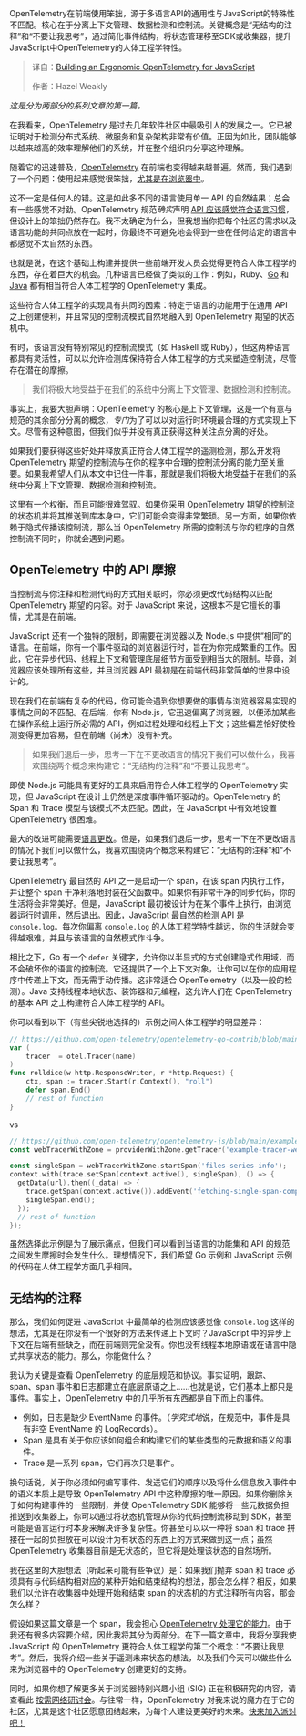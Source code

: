 
<!--
title: 构建符合人体工学的JavaScript OpenTelemetry
cover: https://cdn.thenewstack.io/media/2025/08/dbb809c5-code.jpg
summary: OpenTelemetry在前端使用笨拙，源于多语言API的通用性与JavaScript的特殊性不匹配。核心在于分离上下文管理、数据检测和控制流。关键概念是“无结构的注释”和“不要让我思考”，通过简化事件结构，将状态管理移至SDK或收集器，提升JavaScript中OpenTelemetry的人体工程学特性。
-->

OpenTelemetry在前端使用笨拙，源于多语言API的通用性与JavaScript的特殊性不匹配。核心在于分离上下文管理、数据检测和控制流。关键概念是“无结构的注释”和“不要让我思考”，通过简化事件结构，将状态管理移至SDK或收集器，提升JavaScript中OpenTelemetry的人体工程学特性。

> 译自：[Building an Ergonomic OpenTelemetry for JavaScript](https://thenewstack.io/building-an-ergonomic-opentelemetry-for-javascript/)
> 
> 作者：Hazel Weakly

*这是分为两部分的系列文章的第一篇。*

在我看来，OpenTelemetry 是过去几年软件社区中最吸引人的发展之一。它已被证明对于检测分布式系统、微服务和复杂架构非常有价值。正因为如此，团队能够以越来越高的效率理解他们的系统，并在整个组织内分享这种理解。

随着它的迅速普及，[OpenTelemetry](https://thenewstack.io/what-is-opentelemetry-the-ultimate-guide/) 在前端也变得越来越普遍。然而，我们遇到了一个问题：使用起来感觉很笨拙，[尤其是在浏览器中](https://thenewstack.io/setting-up-opentelemetry-on-the-frontend-because-i-hate-myself/)。

这不一定是任何人的错。这是如此多不同的语言使用单一 API 的自然结果；总会有一些感觉不对劲。OpenTelemetry 规范*确实*声明 [API 应该感觉符合语言习惯](https://opentelemetry.io/docs/specs/otel/specification-principles/#be-general)，但设计上的笨拙仍然存在。我不太确定为什么，但我想当你把每个社区的需求以及语言功能的共同点放在一起时，你最终不可避免地会得到一些在任何给定的语言中都感觉不太自然的东西。

也就是说，在这个基础上构建并提供一些前端开发人员会觉得更符合人体工程学的东西，存在着巨大的机会。几种语言已经做了类似的工作：例如，Ruby、[Go](https://thenewstack.io/opentelemetry-for-go-is-almost-a-go/) 和 [Java](https://thenewstack.io/getting-started-with-opentelemetry-for-java/) 都有相当符合人体工程学的 OpenTelemetry 集成。

这些符合人体工程学的实现具有共同的因素：特定于语言的功能用于在通用 API 之上创建便利，并且常见的控制流模式自然地融入到 OpenTelemetry 期望的状态机中。

有时，该语言没有特别常见的控制流模式（如 Haskell 或 Ruby），但这两种语言都具有灵活性，可以以允许检测库保持符合人体工程学的方式来塑造控制流，尽管存在潜在的摩擦。

> 我们将极大地受益于在我们的系统中分离上下文管理、数据检测和控制流。

事实上，我要大胆声明：OpenTelemetry 的核心是上下文管理，这是一个有意与规范的其余部分分离的概念，*专门*为了可以以对运行时环境最合理的方式实现上下文。尽管有这种意图，但我们似乎并没有真正获得这种关注点分离的好处。

如果我们要获得这些好处并释放真正符合人体工程学的遥测检测，那么开发将 OpenTelemetry 期望的控制流与在你的程序中合理的控制流分离的能力至关重要。如果我希望人们从本文中记住一件事，那就是我们将极大地受益于在我们的系统中分离上下文管理、数据检测和控制流。

这里有一个权衡，而且可能很难驾驭。如果你采用 OpenTelemetry 期望的控制流的状态机并将其推送到库本身中，它们可能会变得非常繁琐。另一方面，如果你依赖于隐式传播该控制流，那么当 OpenTelemetry 所需的控制流与你的程序的自然控制流不同时，你就会遇到问题。

## OpenTelemetry 中的 API 摩擦

当控制流与你注释和检测代码的方式相关联时，你必须更改代码结构以匹配 OpenTelemetry 期望的内容。对于 JavaScript 来说，这根本不是它擅长的事情，尤其是在前端。

JavaScript 还有一个独特的限制，即需要在浏览器以及 Node.js 中提供“相同”的语言。在前端，你有一个事件驱动的浏览器运行时，旨在为你完成繁重的工作。因此，它在异步代码、线程上下文和管理底层细节方面受到相当大的限制。毕竟，浏览器应该处理所有这些，并且浏览器 API 最初是在前端代码非常简单的世界中设计的。

现在我们在前端有复杂的代码，你可能会遇到你想要做的事情与浏览器容易实现的事情之间的不匹配。在后端，你有 Node.js，它迅速偏离了浏览器，以便添加某些在操作系统上运行所必需的 API，例如进程处理和线程上下文；这些偏差恰好使检测变得更加容易，但在前端（尚未）没有补充。

> 如果我们退后一步，思考一下在不更改语言的情况下我们可以做什么，我喜欢围绕两个概念来构建它：“无结构的注释”和“不要让我思考”。

即使 Node.js 可能具有更好的工具来启用符合人体工程学的 OpenTelemetry 实现，但 JavaScript 在设计上仍然是深度事件循环驱动的。OpenTelemetry 的 Span 和 Trace 模型与该模式不太匹配。因此，在 JavaScript 中有效地设置 OpenTelemetry 很困难。

最大的改进可能需要[语言更改](https://github.com/tc39/proposal-async-context)。但是，如果我们退后一步，思考一下在不更改语言的情况下我们可以做什么，我喜欢围绕两个概念来构建它：“无结构的注释”和“不要让我思考”。

OpenTelemetry 最自然的 API 之一是启动一个 span，在该 span 内执行工作，并让整个 span 干净利落地封装在父函数中。如果你有非常干净的同步代码，你的生活将会非常美好。但是，JavaScript 最初被设计为在某个事件上执行，由浏览器运行时调用，然后退出。因此，JavaScript 最自然的检测 API 是 `console.log`。每次你偏离 `console.log` 的人体工程学特性越远，你的生活就会变得越艰难，并且与该语言的自然模式作斗争。

相比之下，Go 有一个 `defer` 关键字，允许你以半显式的方式创建隐式作用域，而不会破坏你的语言的控制流。它还提供了一个上下文对象，让你可以在你的应用程序中传递上下文，而无需手动传播。这非常适合 OpenTelemetry（以及一般的检测）。Java 支持线程本地状态、装饰器和元编程，这允许人们在 OpenTelemetry 的基本 API 之上构建符合人体工程学的 API。

你可以看到以下（有些尖锐地选择的）示例之间人体工程学的明显差异：

```go
// https://github.com/open-telemetry/opentelemetry-go-contrib/blob/main/examples/dice/instrumented/rolldice.go#L38-L40
var (
    tracer  = otel.Tracer(name)
)
func rolldice(w http.ResponseWriter, r *http.Request) {
    ctx, span := tracer.Start(r.Context(), "roll")
    defer span.End()
    // rest of function
}
```

vs

```go
// https://github.com/open-telemetry/opentelemetry-js/blob/main/examples/opentelemetry-web/examples/fetch/index.js#L60-L65
const webTracerWithZone = providerWithZone.getTracer('example-tracer-web');

const singleSpan = webTracerWithZone.startSpan('files-series-info');
context.with(trace.setSpan(context.active(), singleSpan), () => {
  getData(url).then((_data) => {
    trace.getSpan(context.active()).addEvent('fetching-single-span-completed');
    singleSpan.end();
  });
  // rest of function
});
```

虽然选择此示例是为了展示痛点，但我们可以看到当语言的功能集和 API 的规范之间发生摩擦时会发生什么。理想情况下，我们希望 Go 示例和 JavaScript 示例的代码在人体工程学方面几乎相同。

## 无结构的注释

那么，我们如何促进 JavaScript 中最简单的检测应该感觉像 `console.log` 这样的想法，尤其是在你没有一个很好的方法来传递上下文时？JavaScript 中的异步上下文在后端有些缺乏，而在前端则完全没有。你也没有线程本地原语或在语言中隐式共享状态的能力。那么，你能做什么？

我认为关键是查看 OpenTelemetry 的底层规范和协议。事实证明，跟踪、span、span 事件和日志都建立在底层原语之上……也就是说，它们基本上都只是事件。事实上，OpenTelemetry 中的几乎所有东西都是自下而上的事件。

* 例如，日志是缺少 EventName 的事件。（*学究式地*说，在规范中，事件是具有非空 EventName 的 LogRecords）。
* Span 是具有关于你应该如何组合和构建它们的某些类型的元数据和语义的事件。
* Trace 是一系列 span，它们再次只是事件。

换句话说，关于你必须如何编写事件、发送它们的顺序以及将什么信息放入事件中的语义本质上是导致 OpenTelemetry API 中这种摩擦的唯一原因。如果你删除关于如何构建事件的一些限制，并使 OpenTelemetry SDK 能够将一些元数据负担推送到收集器上，你可以通过将状态机管理从你的代码控制流移动到 SDK，甚至可能是语言运行时本身来解决许多复杂性。你甚至可以以一种将 span 和 trace 拼接在一起的负担放在可以设计为有状态的东西上的方式来做到这一点；虽然 OpenTelemetry 收集器目前是无状态的，但它将是处理该状态的自然场所。

我在这里的大胆想法（听起来可能有些争议）是：如果我们抛弃 span 和 trace 必须具有与代码结构相对应的某种开始和结束结构的想法，那会怎么样？相反，如果我们以允许在收集器中处理开始和结束 span 的状态机的方式注释所有内容，那会怎么样？

假设如果这篇文章是一个 span，我会担心 [OpenTelemetry 处理它的能力](https://thenewstack.io/opentelemetry-challenges-handling-long-running-spans/)。由于我还有很多内容要介绍，因此我将其分为两部分。在下一篇文章中，我将分享我使 JavaScript 的 OpenTelemetry 更符合人体工程学的第二个概念：“不要让我思考”。然后，我将介绍一些关于遥测未来状态的想法，以及我们今天可以做些什么来为浏览器中的 OpenTelemetry 创建更好的支持。

同时，如果你想了解更多关于浏览器特别兴趣小组 (SIG) 正在积极研究的内容，请查看此 [按需网络研讨会](https://get.embrace.io/web-otel-panel-typ?utm_source=the-new-stack&utm_medium=paid&utm_campaign=ergonomic-js)。与往常一样，OpenTelemetry 对我来说的魔力在于它的社区，尤其是这个社区愿意团结起来，为每个人建设更美好的未来。[快来加入派对吧！](https://github.com/open-telemetry/community?tab=readme-ov-file#get-involved)